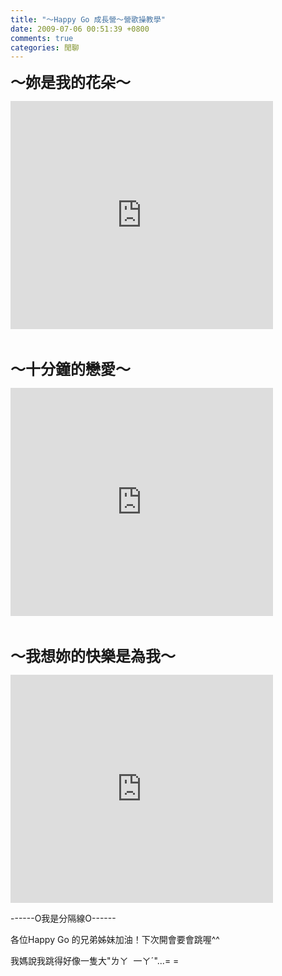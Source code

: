 ```yaml
---
title: "～Happy Go 成長營～營歌操教學"
date: 2009-07-06 00:51:39 +0800
comments: true
categories: 閒聊
---
```

<p><strong><span style="font-size: 18pt;">～妳是我的花朵～</span></strong></p><p><iframe height="365" scrolling="no" width="420" frameborder="0" src="http://vlog.xuite.net/vlog/guest/external.php?media_id=b2V5MmV5LTIwNzMzNTMuZmx2&amp;pt=0&amp;ar=0&amp;as=0" marginheight="0" marginwidth="0"></iframe></p><p>&nbsp;</p><p><strong><span style="font-size: 18pt;">～十分鐘的戀愛～</span></strong></p><p><iframe height="365" scrolling="no" width="420" frameborder="0" src="http://vlog.xuite.net/vlog/guest/external.php?media_id=ZXJJUFNtLTIwNzM0MDEuZmx2&amp;pt=0&amp;ar=0&amp;as=0" marginheight="0" marginwidth="0"></iframe></p><p>&nbsp;</p><p><strong><span style="font-size: 18pt;">～我想妳的快樂是為我～</span></strong></p><p><iframe height="365" scrolling="no" width="420" frameborder="0" src="http://vlog.xuite.net/vlog/guest/external.php?media_id=Q1g1RDNzLTIwNzU1MjMuZmx2&amp;pt=0&amp;ar=0&amp;as=0" marginheight="0" marginwidth="0"></iframe></p><p>------O我是分隔線O------</p><p>各位Happy Go 的兄弟姊妹加油！下次開會要會跳喔^^</p><p>我媽說我跳得好像一隻大"ㄌㄚ&nbsp; 一ㄚˊ"...= =</p>
